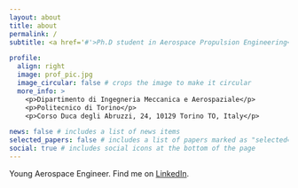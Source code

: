 ```yaml
---
layout: about
title: about
permalink: /
subtitle: <a href='#'>Ph.D student in Aerospace Propulsion Engineering</a>. Politecnico di Torino, Italy.

profile:
  align: right
  image: prof_pic.jpg
  image_circular: false # crops the image to make it circular
  more_info: >
    <p>Dipartimento di Ingegneria Meccanica e Aerospaziale</p>
    <p>Politecnico di Torino</p>
    <p>Corso Duca degli Abruzzi, 24, 10129 Torino TO, Italy</p>

news: false # includes a list of news items
selected_papers: false # includes a list of papers marked as "selected={true}"
social: true # includes social icons at the bottom of the page
---
```



Young Aerospace Engineer. Find me on [LinkedIn](https://linkedin.com/in/leonardostumpo).
